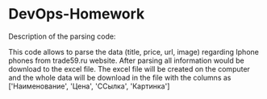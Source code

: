 # DevOps-Homework

Description of the parsing code:

This code allows to parse the data (title, price, url, image) regarding Iphone phones from trade59.ru website.
After parsing all information would be download to the excel file.
The excel file will be created on the computer and the whole data will be download in the file with the columns as
['Наименование', 'Цена', 'ССылка', 'Картинка']
